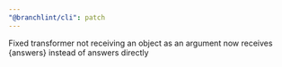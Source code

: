 ```yaml
---
"@branchlint/cli": patch
---
```


Fixed transformer not receiving an object as an argument now receives {answers} instead of answers directly
